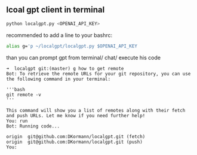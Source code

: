 ## lcoal gpt client in terminal 

```python
python localgpt.py <OPENAI_API_KEY>
```

recommended to add a line to your bashrc:
```bash
alias g='p ~/localgpt/localgpt.py $OPENAI_API_KEY
```


than you can prompt gpt from terminal/ chat/ execute his code
```
➜  localgpt git:(master) g how to get remote 
Bot: To retrieve the remote URLs for your git repository, you can use the following command in your terminal:

'''bash
git remote -v
'''

This command will show you a list of remotes along with their fetch and push URLs. Let me know if you need further help!
You: run
Bot: Running code...

origin	git@github.com:DKormann/localgpt.git (fetch)
origin	git@github.com:DKormann/localgpt.git (push)
You:     
```
